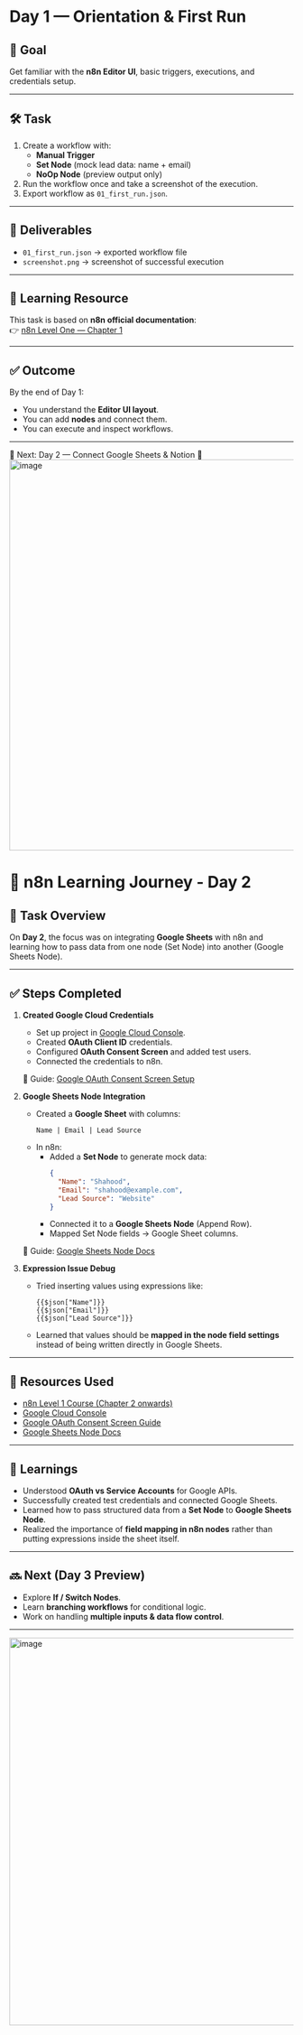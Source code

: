 # Day 1 — Orientation & First Run

## 🎯 Goal
Get familiar with the **n8n Editor UI**, basic triggers, executions, and credentials setup.

---

## 🛠️ Task
1. Create a workflow with:
   - **Manual Trigger**
   - **Set Node** (mock lead data: name + email)
   - **NoOp Node** (preview output only)
2. Run the workflow once and take a screenshot of the execution.
3. Export workflow as `01_first_run.json`.

---

## 📂 Deliverables
- `01_first_run.json` → exported workflow file  
- `screenshot.png` → screenshot of successful execution  

---

## 📖 Learning Resource
This task is based on **n8n official documentation**:  
👉 [n8n Level One — Chapter 1](https://docs.n8n.io/courses/level-one/chapter-1/)

---

## ✅ Outcome
By the end of Day 1:
- You understand the **Editor UI layout**.  
- You can add **nodes** and connect them.  
- You can execute and inspect workflows.  

---

📌 Next: Day 2 — Connect Google Sheets & Notion 🚀
<img width="1274" height="693" alt="image" src="https://github.com/user-attachments/assets/e9eb5b51-4d34-4702-a6da-628109a4b2e8" />
# 🚀 n8n Learning Journey - Day 2

## 📌 Task Overview
On **Day 2**, the focus was on integrating **Google Sheets** with n8n and learning how to pass data from one node (Set Node) into another (Google Sheets Node).

---

## ✅ Steps Completed

1. **Created Google Cloud Credentials**
   - Set up project in [Google Cloud Console](https://console.cloud.google.com/).
   - Created **OAuth Client ID** credentials.
   - Configured **OAuth Consent Screen** and added test users.
   - Connected the credentials to n8n.

   🔗 Guide: [Google OAuth Consent Screen Setup](https://developers.google.com/workspace/guides/configure-oauth-consent)

2. **Google Sheets Node Integration**
   - Created a **Google Sheet** with columns:
     ```
     Name | Email | Lead Source
     ```
   - In n8n:
     - Added a **Set Node** to generate mock data:
       ```json
       {
         "Name": "Shahood",
         "Email": "shahood@example.com",
         "Lead Source": "Website"
       }
       ```
     - Connected it to a **Google Sheets Node** (Append Row).
     - Mapped Set Node fields → Google Sheet columns.

   🔗 Guide: [Google Sheets Node Docs](https://docs.n8n.io/integrations/builtin/app-nodes/n8n-nodes-base.googlesheets/)

3. **Expression Issue Debug**
   - Tried inserting values using expressions like:
     ```
     {{$json["Name"]}}
     {{$json["Email"]}}
     {{$json["Lead Source"]}}
     ```
   - Learned that values should be **mapped in the node field settings** instead of being written directly in Google Sheets.

---

## 📖 Resources Used
- [n8n Level 1 Course (Chapter 2 onwards)](https://docs.n8n.io/courses/level-one/chapter-1/)  
- [Google Cloud Console](https://console.cloud.google.com/)  
- [Google OAuth Consent Screen Guide](https://developers.google.com/workspace/guides/configure-oauth-consent)  
- [Google Sheets Node Docs](https://docs.n8n.io/integrations/builtin/app-nodes/n8n-nodes-base.googlesheets/)  

---

## 📝 Learnings
- Understood **OAuth vs Service Accounts** for Google APIs.  
- Successfully created test credentials and connected Google Sheets.  
- Learned how to pass structured data from a **Set Node** to **Google Sheets Node**.  
- Realized the importance of **field mapping in n8n nodes** rather than putting expressions inside the sheet itself.  

---

## 🔜 Next (Day 3 Preview)
- Explore **If / Switch Nodes**.  
- Learn **branching workflows** for conditional logic.  
- Work on handling **multiple inputs & data flow control**.  

---
<img width="1489" height="687" alt="image" src="https://github.com/user-attachments/assets/3ff04fa5-285f-45b8-91de-20a64c2dde92" />


